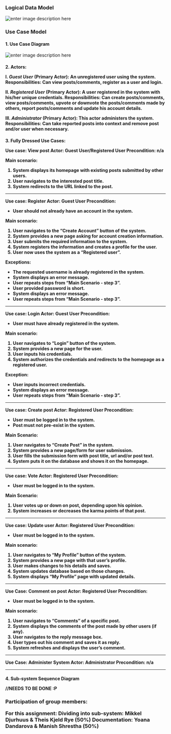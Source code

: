 <h3>Logical Data Model</h3>


![enter image description here](https://lh3.googleusercontent.com/dSab5TdOk7EGdpyLRvjyeeQw1X84oyNLr1kwZEqkZokImkodm4gAnUhVXiwPoM6NpTuIX0b2YuXpWg=s0 "Logical Data Model.png")

<h3>Use Case Model</h3>
<h4>1. Use Case Diagram</h4>

![enter image description here](https://lh3.googleusercontent.com/M4NVl0gdzoM78eAe94zzrysYX_my4YKz7PrWuuT6FDeDyU9i3o6ZAuEEhf557rly8PH7DVSIurYmgw=s0 "Hacker News Clone &#40;3&#41;.png")

<h4>2. Actors:

I. *Guest User* (Primary Actor): An unregistered user using the system. 
Responsibilities: Can view posts/comments, register as a user and login.

II. *Registered User* (Primary Actor): A user registered in the system with his/her unique credentials. 
Responsibilities: Can create posts/comments, view posts/comments, upvote or downvote the posts/comments made by others, report posts/comments and update his account details.

III. *Administrator* (Primary Actor): This actor administers the system. 
Responsibilities: Can take reported posts into context and remove post and/or user when necessary.


<h4>3. Fully Dressed Use Cases:

Use case: View post
Actor: Guest User/Registered User
Precondition: n/a

Main scenario:
1. System displays its homepage with existing posts submitted by other users.
2. User navigates to the interested post title.
3. System redirects to the URL linked to the post.

---

Use case: Register
Actor: Guest User
Precondition:

- User should not already have an account in the system.

Main scenario:
1. User navigates to the “Create Account” button of the system.
2. System provides a new page asking for account creation information.
3. User submits the required information to the system.
4. System registers the information and creates a profile for the user.
5. User now uses the system as a “Registered user”.

Exceptions:

- The requested username is already registered in the system.
- System displays an error message.
- User repeats steps from “Main Scenario - step 3”.
- User provided password is short.
- System displays an error message.
- User repeats steps from “Main Scenario - step 3”.


----------


Use case: Login
Actor: Guest User
Precondition:

- User must have already registered in the system.

Main scenario:
1. User navigates to “Login” button of the system.
2. System provides a new page for the user.
3. User inputs his credentials.
4. System authorizes the credentials and redirects to the homepage as a registered user.

Exception:

- User inputs incorrect credentials.
- System displays an error message.
- User repeats steps from “Main Scenario - step 3”.


----------


Use case: Create post
Actor: Registered User
Precondition: 

- User must be logged in to the system.
- Post must not pre-exist in the system.

Main Scenario:
1. User navigates to “Create Post” in the system.
2. System provides a new page/form for user submission.
3. User fills the submission form with post title, url and/or post text.
4. System puts it on the database and shows it on the homepage.


----------


Use case: Vote
Actor: Registered User
Precondition:

- User must be logged in to the system.

Main Scenario:
1. User votes up or down on post, depending upon his opinion.
2. System increases or decreases the karma points of that post.


----------


Use case: Update user
Actor: Registered User
Precondition:

- User must be logged in to the system.

Main scenario:
1. User navigates to “My Profile” button of the system.
2. System provides a new page with that user’s profile.
3. User makes changes to his details and saves.
4. System updates database based on those changes.
5. System displays “My Profile” page with updated details.


----------


Use Case: Comment on post
Actor: Registered User
Precondition:

- User must be logged in to the system.

Main scenario:
1. User navigates to “Comments” of a specific post.
2. System displays the comments of the post made by other users (if any).
3. User navigates to the reply message box.
4. User types out his comment and saves it as reply.
5. System refreshes and displays the user’s comment.


----------


Use Case: Administer System
Actor: Administrator
Precondition: n/a


----------
<h4>4. Sub-system Sequence Diagram

//NEEDS TO BE DONE :P


<h3>Participation of group members:

For this assignment:
Dividing into sub-system: Mikkel Djurhuus & Theis Kjeld Rye (50%)
Documentation: Yoana Dandarova & Manish Shrestha (50%)
